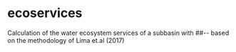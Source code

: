 # ecoservices
Calculation of the water ecosystem services of a subbasin with ##-- based on the methodology of Lima et.al (2017)
